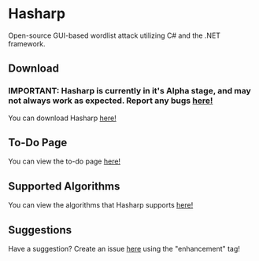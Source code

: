 # Hasharp

Open-source GUI-based wordlist attack utilizing C# and the .NET framework.

## Download

### **IMPORTANT:** Hasharp is currently in it's Alpha stage, and may not always work as expected. Report any bugs [here!](https://github.com/pra1ries/hasharp/issues)
You can download Hasharp [here!](https://github.com/pra1ries/hasharp/releases/latest)

## To-Do Page

You can view the to-do page [here!](todo)

## Supported Algorithms

You can view the algorithms that Hasharp supports [here!](supportedalgorithms)

## Suggestions

Have a suggestion? Create an issue [here](https://github.com/pra1ries/hasharp/issues) using the "enhancement" tag!
